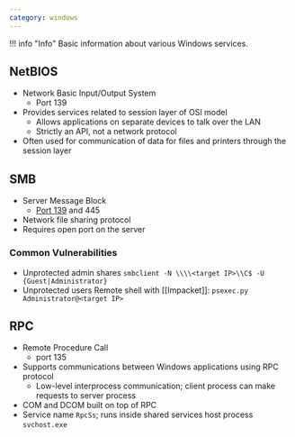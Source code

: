 ```yaml
---
category: windows
---
```

!!! info "Info"
	Basic information about various Windows services.
## NetBIOS
- Network Basic Input/Output System
	- Port 139
- Provides services related to session layer of OSI model
	- Allows applications on separate devices to talk over the LAN
	- Strictly an API, not a network protocol
- Often used for communication of data for files and printers through the session layer

## SMB
- Server Message Block
	- [Port 139](NetBIOS) and 445
- Network file sharing protocol
- Requires open port on the server
### Common Vulnerabilities
- Unprotected admin shares
`smbclient -N \\\\<target IP>\\C$ -U {Guest|Administrator}`
- Unprotected users
Remote shell with [[Impacket]]:
`psexec.py Administrator@<target IP>`

## RPC 
- Remote Procedure Call
	- port 135
- Supports communications between Windows applications using RPC protocol
	- Low-level interprocess communication; client process can make requests to server process
- COM and DCOM built on top of RPC
- Service name `RpcSs`; runs inside shared services host process `svchost.exe`